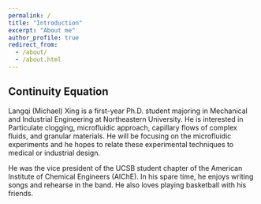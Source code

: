 ```yaml
---
permalink: /
title: "Introduction"
excerpt: "About me"
author_profile: true
redirect_from: 
  - /about/
  - /about.html
---
```

## Continuity Equation

Langqi (Michael) Xing is a first-year Ph.D. student majoring in Mechanical and 
Industrial Engineering at Northeastern University. He is interested in Particulate 
clogging, microfluidic approach, capillary flows of complex fluids, and granular 
materials. He will be focusing on the microfluidic experiments 
and he hopes to relate these experimental techniques to medical or industrial design.

He was the vice president of the UCSB student chapter of the American Institute of 
Chemical Engineers (AIChE). In his spare time, he enjoys writing songs and rehearse 
in the band. He also loves playing basketball with his friends.